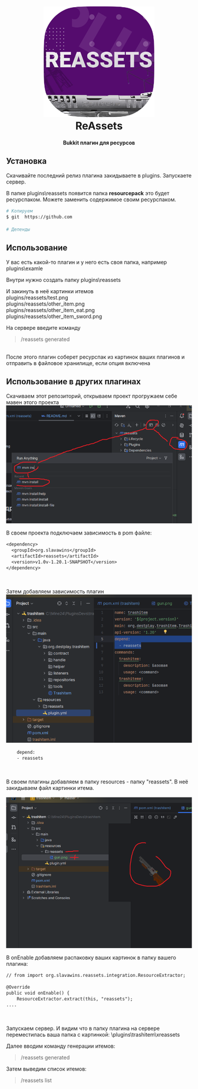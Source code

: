 <h1 align="center">
  <br>
  <img src="img/logo.png" alt="ReAssets" width="300">
  <br>
  ReAssets
  <br>
</h1>

<h4 align="center">
Bukkit плагин для ресурсов
</h4>

## Установка

Скачивайте последний релиз плагина закидываете в plugins. Запускаете сервер.

В папке plugins\reassets появится папка **resourcepack** это будет ресурспаком. Можете заменить содержимое своим
ресурспаком.

```bash
# Копируем
$ git  https://github.com

# Депенды 

```

## Использование

У вас есть какой-то плагин и у него есть своя папка, например plugins\examle

Внутри нужно создать папку plugins\reassets

И закинуть в неё картинки итемов
<BR> plugins/reassets/test.png
<BR> plugins/reassets/other_item.png
<BR> plugins/reassets/other_item_eat.png
<BR> plugins/reassets/other_item_sword.png

На сервере введите команду
> /reassets generated

<BR> После этого плагин соберет ресурспак из картинок ваших плагинов и отправить в файловое хранилище, если опция включена

## Использование в других плагинах

Скачиваем этот репозиторий, открываем проект прогружаем себе мавен этого проекта
![img.png](img/mvn_install.png)

В своем проекта подключаем зависимость в pom файле:

    <dependency>
      <groupId>org.slavawins</groupId>
      <artifactId>reassets</artifactId>
      <version>v1.0v-1.20.1-SNAPSHOT</version>
    </dependency>

<BR><BR>
Затем добавляем зависимость плагин
![img.png](img/depinplugin.png)

        depend:
        - reassets


<BR><BR>
В своем плагины добавляем в папку resources - папку "reassets". В неё закидываем файл картинки итема.
<BR><BR>
![img.png](img/addasset.png)


В onEnable добавляем распаковку ваших картинок в папку вашего плагина:

    // from import org.slavawins.reassets.integration.ResourceExtractor;

    @Override
    public void onEnable() { 
        ResourceExtractor.extract(this, "reassets");
    ....

<BR><BR>
Запускаем сервер. И видим что в папку плагина на сервере переместилась ваша папка с картинкой: \plugins\trashitem\xreassets

Далее вводим команду генерации итемов:
> /reassets generated

Затем выведим список итемов:
> /reassets list




 